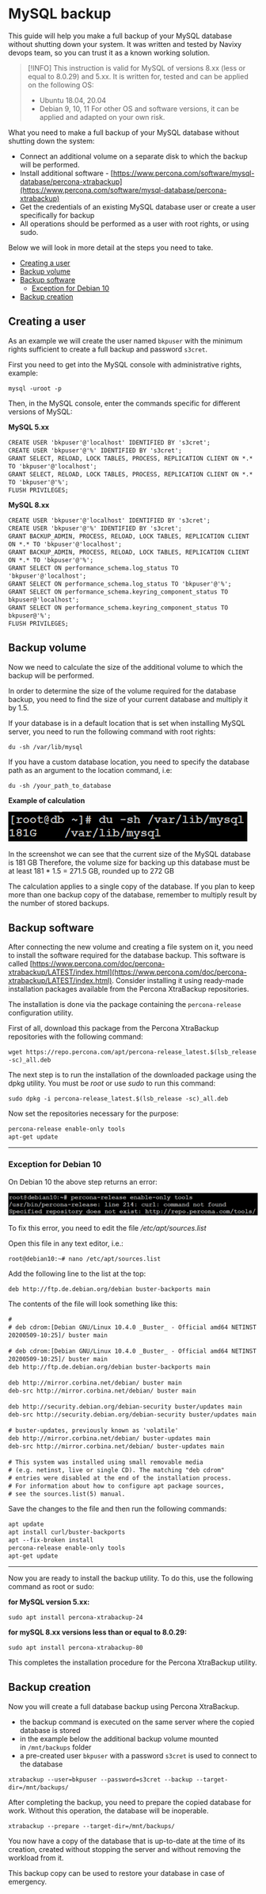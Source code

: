 # MySQL backup

This guide will help you make a full backup of your MySQL database without shutting down your system. It was written and tested by Navixy devops team, so you can trust it as a known working solution.

> [!INFO]
> This instruction is valid for MySQL of versions 8.xx (less or equal to 8.0.29) and 5.xx. It is written for, tested and can be applied on the following OS:
> - Ubuntu 18.04, 20.04
> - Debian 9, 10, 11
> For other OS and software versions, it can be applied and adapted on your own risk.

What you need to make a full backup of your MySQL database without shutting down the system:

- Connect an additional volume on a separate disk to which the backup will be performed.
- Install additional software - [https://www.percona.com/software/mysql-database/percona-xtrabackup](https://www.percona.com/software/mysql-database/percona-xtrabackup)
- Get the credentials of an existing MySQL database user or create a user specifically for backup
- All operations should be performed as a user with root rights, or using sudo.

Below we will look in more detail at the steps you need to take.

- [Creating a user](#creating-a-user)
- [Backup volume](#backup-volume)
- [Backup software](#backup-software)
  - [Exception for Debian 10](#exception-for-debian-10)
- [Backup creation](#backup-creation)

## Creating a user

As an example we will create the user named `bkpuser` with the minimum rights sufficient to create a full backup and password `s3cret`.

First you need to get into the MySQL console with administrative rights, example:

```
mysql -uroot -p
```

Then, in the MySQL console, enter the commands specific for different versions of MySQL:

**MySQL 5.xx**

```
CREATE USER 'bkpuser'@'localhost' IDENTIFIED BY 's3cret';
CREATE USER 'bkpuser'@'%' IDENTIFIED BY 's3cret';
GRANT SELECT, RELOAD, LOCK TABLES, PROCESS, REPLICATION CLIENT ON *.* TO 'bkpuser'@'localhost';
GRANT SELECT, RELOAD, LOCK TABLES, PROCESS, REPLICATION CLIENT ON *.* TO 'bkpuser'@'%';
FLUSH PRIVILEGES;
```

**MySQL 8.xx**

```
CREATE USER 'bkpuser'@'localhost' IDENTIFIED BY 's3cret';
CREATE USER 'bkpuser'@'%' IDENTIFIED BY 's3cret';
GRANT BACKUP_ADMIN, PROCESS, RELOAD, LOCK TABLES, REPLICATION CLIENT ON *.* TO 'bkpuser'@'localhost';
GRANT BACKUP_ADMIN, PROCESS, RELOAD, LOCK TABLES, REPLICATION CLIENT ON *.* TO 'bkpuser'@'%';
GRANT SELECT ON performance_schema.log_status TO 'bkpuser'@'localhost';
GRANT SELECT ON performance_schema.log_status TO 'bkpuser'@'%';
GRANT SELECT ON performance_schema.keyring_component_status TO bkpuser@'localhost';
GRANT SELECT ON performance_schema.keyring_component_status TO bkpuser@'%';
FLUSH PRIVILEGES;
```

## Backup volume

Now we need to calculate the size of the additional volume to which the backup will be performed.

In order to determine the size of the volume required for the database backup, you need to find the size of your current database and multiply it by 1.5.

If your database is in a default location that is set when installing MySQL server, you need to run the following command with root rights:

```
du -sh /var/lib/mysql
```

If you have a custom database location, you need to specify the database path as an argument to the location command, i.e:

```
du -sh /your_path_to_database
```

**Example of calculation**

![On-Premise - MySQL backup](attachments/image-20230810-134206.png)

In the screenshot we can see that the current size of the MySQL database is 181 GB Therefore, the volume size for backing up this database must be at least 181 \* 1.5 = 271.5 GB, rounded up to 272 GB

The calculation applies to a single copy of the database. If you plan to keep more than one backup copy of the database, remember to multiply result by the number of stored backups.

## Backup software

After connecting the new volume and creating a file system on it, you need to install the software required for the database backup. This software is called [https://www.percona.com/doc/percona-xtrabackup/LATEST/index.html](https://www.percona.com/doc/percona-xtrabackup/LATEST/index.html). Consider installing it using ready-made installation packages available from the Percona XtraBackup repositories.

The installation is done via the package containing the `percona-release` configuration utility.

First of all, download this package from the Percona XtraBackup repositories with the following command:

```
wget https://repo.percona.com/apt/percona-release_latest.$(lsb_release -sc)_all.deb
```

The next step is to run the installation of the downloaded package using the dpkg utility. You must be *root* or use *sudo* to run this command:

```
sudo dpkg -i percona-release_latest.$(lsb_release -sc)_all.deb
```

Now set the repositories necessary for the purpose:

```
percona-release enable-only tools
apt-get update
```

* * *

### Exception for Debian 10

On Debian 10 the above step returns an error:

![On-Premise - MySQL backup](attachments/image-20230810-134240.png)

To fix this error, you need to edit the file */etc/apt/sources.list*

Open this file in any text editor, i.e.:

```
root@debian10:~# nano /etc/apt/sources.list
```

Add the following line to the list at the top:

```
deb http://ftp.de.debian.org/debian buster-backports main
```

The contents of the file will look something like this:

```
#
# deb cdrom:[Debian GNU/Linux 10.4.0 _Buster_ - Official amd64 NETINST 20200509-10:25]/ buster main

# deb cdrom:[Debian GNU/Linux 10.4.0 _Buster_ - Official amd64 NETINST 20200509-10:25]/ buster main
deb http://ftp.de.debian.org/debian buster-backports main

deb http://mirror.corbina.net/debian/ buster main
deb-src http://mirror.corbina.net/debian/ buster main

deb http://security.debian.org/debian-security buster/updates main
deb-src http://security.debian.org/debian-security buster/updates main

# buster-updates, previously known as 'volatile'
deb http://mirror.corbina.net/debian/ buster-updates main
deb-src http://mirror.corbina.net/debian/ buster-updates main

# This system was installed using small removable media
# (e.g. netinst, live or single CD). The matching "deb cdrom"
# entries were disabled at the end of the installation process.
# For information about how to configure apt package sources,
# see the sources.list(5) manual.
```

Save the changes to the file and then run the following commands:

```
apt update
apt install curl/buster-backports
apt --fix-broken install
percona-release enable-only tools
apt-get update
```

* * *

Now you are ready to install the backup utility. To do this, use the following command as root or sudo:

**for MySQL version 5.xx:**

```
sudo apt install percona-xtrabackup-24
```

**for mySQL 8.xx versions less than or equal to 8.0.29:**

```
sudo apt install percona-xtrabackup-80
```

This completes the installation procedure for the Percona XtraBackup utility.

## Backup creation

Now you will create a full database backup using Percona XtraBackup.

- the backup command is executed on the same server where the copied database is stored
- in the example below the additional backup volume mounted in `/mnt/backups` folder
- a pre-created user `bkpuser` with a password `s3cret` is used to connect to the database

```
xtrabackup --user=bkpuser --password=s3cret --backup --target-dir=/mnt/backups/
```

After completing the backup, you need to prepare the copied database for work. Without this operation, the database will be inoperable.

```
xtrabackup --prepare --target-dir=/mnt/backups/
```

You now have a copy of the database that is up-to-date at the time of its creation, created without stopping the server and without removing the workload from it.

This backup copy can be used to restore your database in case of emergency.